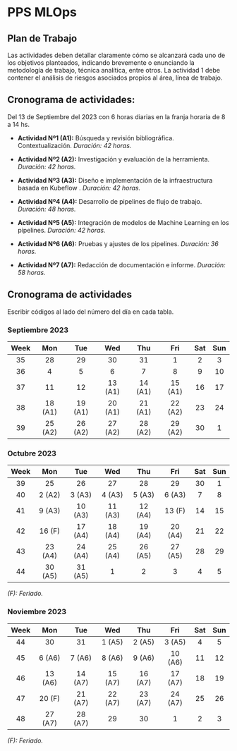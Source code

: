 # PPS MLOps

## Plan de Trabajo

Las actividades deben detallar claramente cómo se alcanzará cada uno de los objetivos planteados, indicando brevemente o enunciando la metodología de trabajo, técnica analítica, entre otros. La actividad 1 debe contener el análisis de riesgos asociados propios al área, línea de trabajo.

## Cronograma de actividades:

Del 13 de Septiembre del 2023 con 6 horas diarias en la franja horaria de 8 a 14 hs.



* **Actividad Nº1 (A1):** Búsqueda y revisión bibliográfica. Contextualización. *Duración: 42 horas.*

* **Actividad Nº2 (A2):**  Investigación y evaluación de la herramienta. *Duración: 42 horas.*

* **Actividad Nº3 (A3):** Diseño e implementación de la infraestructura basada en Kubeflow . *Duración: 42 horas.*

* **Actividad Nº4 (A4):** Desarrollo de pipelines de flujo de trabajo. *Duración: 48 horas.*

* **Actividad Nº5 (A5):** Integración de modelos de Machine Learning en los pipelines. *Duración: 42 horas.*

* **Actividad Nº6 (A6):** Pruebas y ajustes de los pipelines. *Duración: 36 horas.*

* **Actividad Nº7 (A7):** Redacción de documentación e informe. *Duración: 58 horas.*

## Cronograma de actividades

Escribir códigos al lado del número del día en cada tabla.

### Septiembre 2023

|Week|Mon|Tue|Wed|Thu|Fri|Sat|Sun|
|:-:|:-:|:-:|:-:|:-:|:-:|:-:|:-:|
|35|28|29|30|31|1|2|3|
|36|4|5|6|7|8|9|10|
|37|11|12|13 (A1)|14 (A1)|15 (A1)|16|17|
|38|18 (A1)|19 (A1)|20 (A1)|21 (A1)|22 (A2)|23|24|
|39|25 (A2)|26 (A2)|27 (A2)|28 (A2)|29 (A2)|30|1|

### Octubre 2023

|Week|Mon|Tue|Wed|Thu|Fri|Sat|Sun|
|:-:|:-:|:-:|:-:|:-:|:-:|:-:|:-:|
|39|25|26|27|28|29|30|1|
|40|2 (A2)|3 (A3)|4 (A3)|5 (A3)|6 (A3)|7|8|
|41|9 (A3)|10 (A3)|11 (A3)|12 (A4)|13 (F)|14|15|
|42|16 (F)|17 (A4)|18 (A4)|19 (A4)|20 (A4)|21|22|
|43|23 (A4)|24 (A4)|25 (A4)|26 (A5)|27 (A5)|28|29|
|44|30 (A5)|31 (A5)|1|2|3|4|5|

*(F): Feriado.* 
### Noviembre 2023

|Week|Mon|Tue|Wed|Thu|Fri|Sat|Sun|
|:-:|:-:|:-:|:-:|:-:|:-:|:-:|:-:|
|44|30|31|1 (A5)|2 (A5)|3 (A5)|4|5|
|45|6 (A6)|7 (A6)|8 (A6)|9 (A6)|10 (A6)|11|12|
|46|13 (A6)|14 (A7)|15 (A7)|16 (A7)|17 (A7)|18|19|
|47|20 (F)|21 (A7)|22 (A7)|23 (A7)|24 (A7)|25|26|
|48|27 (A7)|28 (A7)|29|30|1|2|3|

*(F): Feriado.* 
